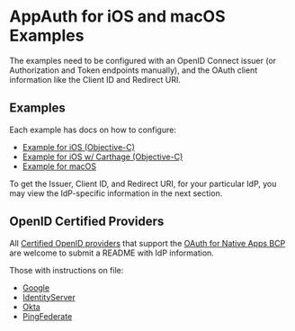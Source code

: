 # AppAuth for iOS and macOS Examples

The examples need to be configured with an OpenID Connect issuer (or
Authorization and Token endpoints manually), and the OAuth client information
like the Client ID and Redirect URI.

## Examples

Each example has docs on how to configure:

* [Example for iOS (Objective-C)](Example-iOS_ObjC/README.md)
* [Example for iOS w/ Carthage (Objective-C)](Example-iOS_ObjC-Carthage/README.md)
* [Example for macOS](Example-macOS/README.md)

To get the Issuer, Client ID, and Redirect URI, for your particular IdP, you
may view the IdP-specific information in the next section.

## OpenID Certified Providers

All [Certified OpenID providers](http://openid.net/certification/) that support the 
[OAuth for Native Apps BCP](https://tools.ietf.org/html/draft-ietf-oauth-native-apps-08#appendix-A)
are welcome to submit a README with IdP information.

Those with instructions on file:

* [Google](README-Google.md)
* [IdentityServer](README-IdentityServer.md)
* [Okta](README-Okta.md)
* [PingFederate](README-PingFederate.md)

